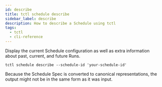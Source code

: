```yaml
---
id: describe
title: tctl schedule describe
sidebar_label: describe
description: How to describe a Schedule using tctl
tags:
  - tctl
  - cli-reference
---
```


Display the current Schedule configuration as well as extra information about past, current, and future Runs.

```shell
tctl schedule describe --schedule-id 'your-schedule-id'
```

Because the Schedule Spec is converted to canonical representations, the output might not be in the same form as it was input.
